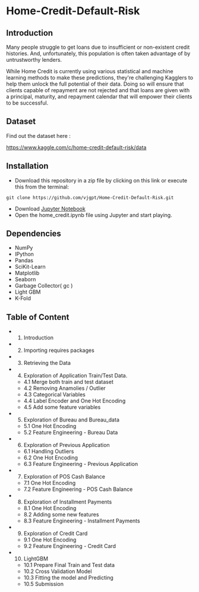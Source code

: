 # Home-Credit-Default-Risk

## Introduction
Many people struggle to get loans due to insufficient or non-existent credit histories. And, unfortunately, this population is often taken advantage of by untrustworthy lenders.

While Home Credit is currently using various statistical and machine learning methods to make these predictions, they're challenging Kagglers to help them unlock the full potential of their data. Doing so will ensure that clients capable of repayment are not rejected and that loans are given with a principal, maturity, and repayment calendar that will empower their clients to be successful.

## Dataset
Find out the dataset here :

https://www.kaggle.com/c/home-credit-default-risk/data
## Installation
- Download this repository in a zip file by clicking on this link or execute this from the terminal:

```git clone https://github.com/vjgpt/Home-Credit-Default-Risk.git```
- Download [Jupyter Notebook](http://jupyter.org/)
- Open the home_credit.ipynb file using Jupyter and start playing.

## Dependencies

- NumPy
- IPython
- Pandas
- SciKit-Learn
- Matplotlib
- Seaborn
- Garbage Collector( gc )
- Light GBM
- K-Fold

## Table of Content

- 1. Introduction
- 2. Importing requires packages
- 3. Retrieving the Data
- 4. Exploration of Application Train/Test Data.
  - 4.1 Merge both train and test dataset
  - 4.2 Removing Anamolies / Outlier
  - 4.3 Categorical Variables
  - 4.4 Label Encoder and One Hot Encoding
  - 4.5 Add some feature variables
- 5. Exploration of Bureau and Bureau_data
  - 5.1 One Hot Encoding
  - 5.2 Feature Engineering - Bureau Data
- 6. Exploration of Previous Application
  - 6.1 Handling Outliers
  - 6.2 One Hot Encoding
  - 6.3 Feature Engineering - Previous Application
- 7. Exploration of POS Cash Balance
  - 7.1 One Hot Encoding
  - 7.2 Feature Engineering - POS Cash Balance
- 8. Exploration of Installment Payments
  - 8.1 One Hot Encoding
  - 8.2 Adding some new features
  - 8.3 Feature Engineering - Installment Payments
- 9. Exploration of Credit Card
  - 9.1 One Hot Encoding
  - 9.2 Feature Engineering - Credit Card
- 10. LightGBM
  - 10.1 Prepare Final Train and Test data
  - 10.2 Cross Validation Model
  - 10.3 Fitting the model and Predicting
  - 10.5 Submission
